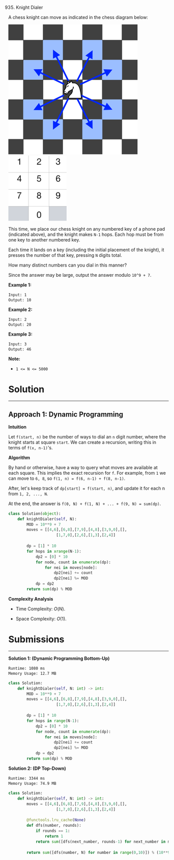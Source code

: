 935. Knight Dialer

A chess knight can move as indicated in the chess diagram below:

![935_knight](img/935_knight.png) ![935_keypad](img/935_keypad.png)

This time, we place our chess knight on any numbered key of a phone pad (indicated above), and the knight makes `N-1` hops.  Each hop must be from one key to another numbered key.

Each time it lands on a key (including the initial placement of the knight), it presses the number of that key, pressing `N` digits total.

How many distinct numbers can you dial in this manner?

Since the answer may be large, output the answer modulo `10^9 + 7`.

 

**Example 1:**

```
Input: 1
Output: 10
```

**Example 2:**

```
Input: 2
Output: 20
```

**Example 3:**

```
Input: 3
Output: 46
``` 

**Note:**

* `1 <= N <= 5000`

# Solution
---
## Approach 1: Dynamic Programming
**Intuition**

Let `f(start, n)` be the number of ways to dial an `n` digit number, where the knight starts at square `start`. We can create a recursion, writing this in terms of `f(x, n-1)`'s.

**Algorithm**

By hand or otherwise, have a way to query what moves are available at each square. This implies the exact recursion for `f`. For example, from `1` we can move to `6, 8`, so `f(1, n) = f(6, n-1) + f(8, n-1)`.

After, let's keep track of `dp[start] = f(start, n)`, and update it for each n from `1, 2, ..., N`.

At the end, the answer is `f(0, N) + f(1, N) + ... + f(9, N) = sum(dp)`.

```python
class Solution(object):
    def knightDialer(self, N):
        MOD = 10**9 + 7
        moves = [[4,6],[6,8],[7,9],[4,8],[3,9,0],[],
                     [1,7,0],[2,6],[1,3],[2,4]]

        dp = [1] * 10
        for hops in xrange(N-1):
            dp2 = [0] * 10
            for node, count in enumerate(dp):
                for nei in moves[node]:
                    dp2[nei] += count
                    dp2[nei] %= MOD
            dp = dp2
        return sum(dp) % MOD
```

**Complexity Analysis**

* Time Complexity: $O(N)$.

* Space Complexity: $O(1)$.

# Submissions
---
**Solution 1: (Dynamic Programming Bottom-Up)**
```
Runtime: 1080 ms
Memory Usage: 12.7 MB
```
```python
class Solution:
    def knightDialer(self, N: int) -> int:
        MOD = 10**9 + 7
        moves = [[4,6],[6,8],[7,9],[4,8],[3,9,0],[],
                     [1,7,0],[2,6],[1,3],[2,4]]

        dp = [1] * 10
        for hops in range(N-1):
            dp2 = [0] * 10
            for node, count in enumerate(dp):
                for nei in moves[node]:
                    dp2[nei] += count
                    dp2[nei] %= MOD
            dp = dp2
        return sum(dp) % MOD
```

**Solution 2: (DP Top-Down)**
```
Runtime: 3344 ms
Memory Usage: 74.9 MB
```
```python
class Solution:
    def knightDialer(self, N: int) -> int:
        moves = [[4,6],[6,8],[7,9],[4,8],[3,9,0],[],
                     [1,7,0],[2,6],[1,3],[2,4]]
        
        @functools.lru_cache(None)
        def dfs(number, rounds):
            if rounds == 1:
                return 1
            return sum([dfs(next_number, rounds-1) for next_number in moves[number]])

        return sum([dfs(number, N) for number in range(0,10)]) % (10**9+7)
```